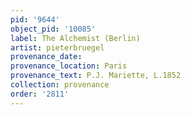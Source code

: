 ```yaml
---
pid: '9644'
object_pid: '10085'
label: The Alchemist (Berlin)
artist: pieterbruegel
provenance_date:
provenance_location: Paris
provenance_text: P.J. Mariette, L.1852
collection: provenance
order: '2811'
---
```

